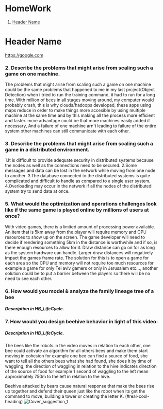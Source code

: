# HomeWork

 1. [Header Name](#header-name)



# Header Name

https://google.com
### 2. Describe the problems that might arise from scaling such a game on one machine.
   The problems that might arise from scaling such a game on one machine could
   be the same problems that happened to me in my last project(Object Detection) when i tried to run the training command,
   it had to run for a long time. With million of bees in all stages moving around, my computer would probably crash, this is why
   clouds/hadoops developed, these apps using maps reduce in order to make things more accesible by using multiple machine
   at the same time and by this making  all the process more efficient and faster.
   more advantage could be that more machines easily added if necessary, And a failure of one machine arn't leading to failure of the entire system
   other machines can still communicate with each other.
   
### 3. Describe the problems that might arise from scaling such a game in a distributed environment.
   1.It is difficult to provide adequate security in distributed systems because the nodes as well as the connections need to be secured.
   2.Some messages and data can be lost in the network while moving from one node to another.
   3.The database connected to the distributed systems is quite complicated and difficult to handle as compared to a single user system.
   4.Overloading may occur in the network if all the nodes of the distributed system try to send data at once.
   
  ###  5. What would the optimization and operations challenges look like if the same game is played online by millions of users at once?
  
  With video games, there is a limited amount of processing power available. An item that is 5km away from the player will require memory and CPU resources to show up on the screen. The game developer will need to decide if rendering something 5km in the distance is worthwhile and if so, is there enough resources to allow for it.
  Draw distance can go on for as long as the system hardware can handle. Larger draw distances will negatively impact the games frame rate.
  The solution for this is to open a game for each area so the CPU and memory will not require too much resources for example a game for only Tel aviv gamers or only in Jerusalem etc..., another solution could be to put a barrier between the players so there will be no need to see each other.

### 6. How would you model & analyze the family lineage tree of a bee
 #####  Description in HB_LifeCycle.
 
   
### 7. How would you design beehive behavior in light of this video:

##### Description in HB_LifeCycle.
   The bees like the robots in the video moves in relation to each other, one bee could activate an algorithm for all others bees and make them start  moving in cohesion for example one bee can find a source of food, she want to tell all the others bees what she had found, she does it by time of waggling, the direction of waggling in relation to the hive indicates direction of the source of food for example 1 second of waggling to the left mean approximately 750m to the left in relation to the hive.
   
   Beehive attacked by bears cause natural response that  make the bees  rise up together and defend their queen just like the robot when its get the command to        move, building a tower or creating the letter K.
   (#real-cool-heading)
  ![Cover_suggestion_1](https://user-images.githubusercontent.com/108065131/185954100-c207e1bc-fcb4-4734-97a0-e3d67f04c9f5.jpg)


